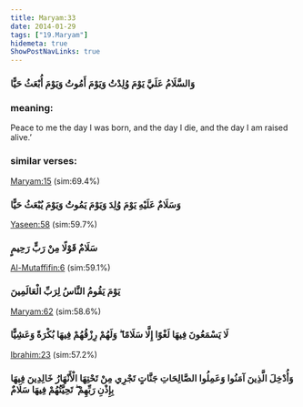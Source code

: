 ```yaml
---
title: Maryam:33
date: 2014-01-29
tags: ["19.Maryam"]
hidemeta: true 
ShowPostNavLinks: true 
---
```

### وَالسَّلَامُ عَلَيَّ يَوْمَ وُلِدْتُ وَيَوْمَ أَمُوتُ وَيَوْمَ أُبْعَثُ حَيًّا
### meaning: 
Peace to me the day I was born, and the day I die, and the day I am raised alive.’
### similar verses: 

[Maryam:15](/19/15) (sim:69.4%)

### وَسَلَامٌ عَلَيْهِ يَوْمَ وُلِدَ وَيَوْمَ يَمُوتُ وَيَوْمَ يُبْعَثُ حَيًّا

[Yaseen:58](/36/58) (sim:59.7%)

### سَلَامٌ قَوْلًا مِنْ رَبٍّ رَحِيمٍ

[Al-Mutaffifin:6](/83/6) (sim:59.1%)

### يَوْمَ يَقُومُ النَّاسُ لِرَبِّ الْعَالَمِينَ

[Maryam:62](/19/62) (sim:58.6%)

### لَا يَسْمَعُونَ فِيهَا لَغْوًا إِلَّا سَلَامًا ۖ وَلَهُمْ رِزْقُهُمْ فِيهَا بُكْرَةً وَعَشِيًّا

[Ibrahim:23](/14/23) (sim:57.2%)

### وَأُدْخِلَ الَّذِينَ آمَنُوا وَعَمِلُوا الصَّالِحَاتِ جَنَّاتٍ تَجْرِي مِنْ تَحْتِهَا الْأَنْهَارُ خَالِدِينَ فِيهَا بِإِذْنِ رَبِّهِمْ ۖ تَحِيَّتُهُمْ فِيهَا سَلَامٌ
